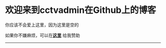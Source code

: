 # 欢迎来到cctvadmin在Github上的博客

你应该不会爱上这里，因为这里是空的

如果你不嫌麻烦，可以在[**这里**](weixin.png) 给我赞助


-----------------------------------------------------
